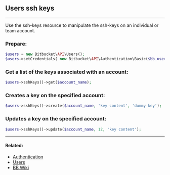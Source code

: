 ## Users ssh keys

----
Use the ssh-keys resource to manipulate the ssh-keys on an individual or team account.

### Prepare:
```php
$users = new Bitbucket\API\Users();
$users->setCredentials( new Bitbucket\API\Authentication\Basic($bb_user, $bb_pass) );
```

### Get a list of the keys associated with an account:
```php
$users->sshKeys()->get($account_name);
```

### Creates a key on the specified account:
```php
$users->sshKeys()->create($account_name, 'key content', 'dummy key');
```

### Updates a key on the specified account:
```php
$users->sshKeys()->update($account_name, 12, 'key content');
```

----

#### Related:
  * [Authentication](authentication.md)
  * [Users](../users.md)
  * [BB Wiki](https://confluence.atlassian.com/display/BITBUCKET/ssh-keys+Resource#ssh-keysResource-Overview)
